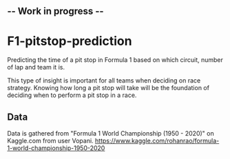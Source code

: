 ## -- Work in progress --
# F1-pitstop-prediction
Predicting the time of a pit stop in Formula 1 based on which circuit, number of lap and team it is.

This type of insight is important for all teams when deciding on race strategy. Knowing how long a pit stop will take will be the foundation of deciding when to perform a pit stop in a race. 

## Data
Data is gathered from "Formula 1 World Championship (1950 - 2020)" on Kaggle.com from user Vopani. https://www.kaggle.com/rohanrao/formula-1-world-championship-1950-2020
